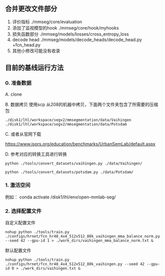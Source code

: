 ## 合并更改文件部分
1. 评价指标 ./mmseg/core/evaluation
2. 添加了监视模型的hook ./mmseg/core/hook/myhooks
3. 损失函数部分 ./mmseg/models/losses/cross_entropy_loss
4. decode head ./mmseg/models/decode_heads/decode_head.py +fcn_head.py
5. 其他小修改可能没有收录

## 目前的基线运行方法
### 0. 准备数据

A. clone 

B. 数据拷贝
使用scp  从208的机器中拷贝，下面两个文件夹包含了所需要的压缩包 
```
./disk1/lhl/workspace/segv2/mmsegmentation/data/Vaihingen
./disk1/lhl/workspace/segv2/mmsegmentation/data/Potsdam
```
C. 或者从官网下载

https://www.isprs.org/education/benchmarks/UrbanSemLab/default.aspx

D. 参考对应的转换工具进行转换
```
python ./tools/convert_datasets/vaihingen.py ./data/Vaihingen/

python ./tools/convert_datasets/potsdam.py ./data/Potsdam/
```


### 1. 激活空间
例如： conda activate /disk1/lhl/env/open-mmlab-seg/

### 2. 选择配置文件

自定义配置文件
```
nohup python ./tools/train.py ./configs/hrnet/fcn_hr48_4x4_512x512_80k_vaihingen_mma_balance_norm.py --seed 42 --gpu-id 1 > ./work_dirs/vaihingen_mma_balance_norm.txt &
```

默认配置文件
```
nohup python ./tools/train.py ./configs/hrnet/fcn_hr48_4x4_512x512_80k_vaihingen.py --seed 42 --gpu-id 0 > ./work_dirs/vaihingen.txt &
```

